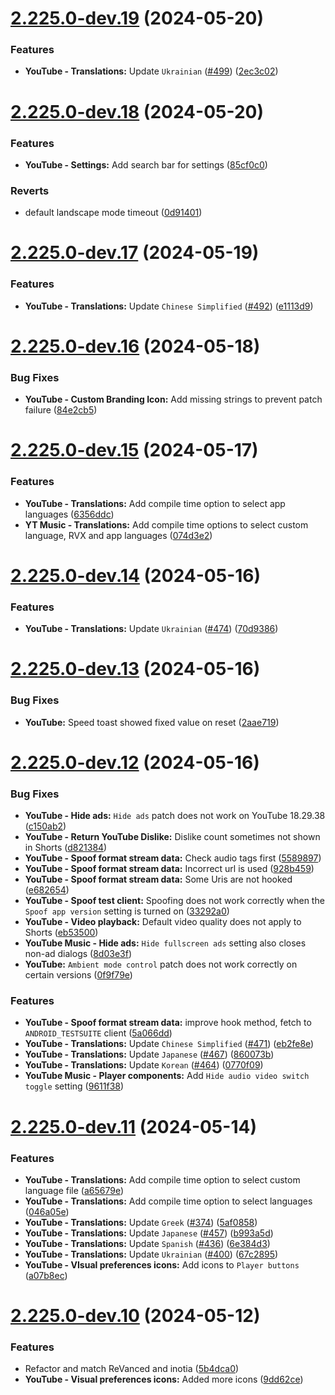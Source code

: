 # [2.225.0-dev.19](https://github.com/anddea/revanced-patches/compare/v2.225.0-dev.18...v2.225.0-dev.19) (2024-05-20)


### Features

* **YouTube - Translations:** Update `Ukrainian` ([#499](https://github.com/anddea/revanced-patches/issues/499)) ([2ec3c02](https://github.com/anddea/revanced-patches/commit/2ec3c02a4fd9a5280f621bfd065be53fe79a0a17))

# [2.225.0-dev.18](https://github.com/anddea/revanced-patches/compare/v2.225.0-dev.17...v2.225.0-dev.18) (2024-05-20)


### Features

* **YouTube - Settings:** Add search bar for settings ([85cf0c0](https://github.com/anddea/revanced-patches/commit/85cf0c016a20b4fb67c0a7aa1176fdce87d3ad48))


### Reverts

* default landscape mode timeout ([0d91401](https://github.com/anddea/revanced-patches/commit/0d914015accf4ef8a8d98fc607aead33620460ff))

# [2.225.0-dev.17](https://github.com/anddea/revanced-patches/compare/v2.225.0-dev.16...v2.225.0-dev.17) (2024-05-19)


### Features

* **YouTube - Translations:** Update `Chinese Simplified` ([#492](https://github.com/anddea/revanced-patches/issues/492)) ([e1113d9](https://github.com/anddea/revanced-patches/commit/e1113d91cc8af769988fc3a8c2df3062b06a7f3b))

# [2.225.0-dev.16](https://github.com/anddea/revanced-patches/compare/v2.225.0-dev.15...v2.225.0-dev.16) (2024-05-18)


### Bug Fixes

* **YouTube - Custom Branding Icon:** Add missing strings to prevent patch failure ([84e2cb5](https://github.com/anddea/revanced-patches/commit/84e2cb52c250fb6c2fb69bc3a0462ca880a8c9a5))

# [2.225.0-dev.15](https://github.com/anddea/revanced-patches/compare/v2.225.0-dev.14...v2.225.0-dev.15) (2024-05-17)


### Features

* **YouTube - Translations:** Add compile time option to select app languages ([6356ddc](https://github.com/anddea/revanced-patches/commit/6356ddc5d082c17f39b4f5cf92c2a31a5295aeed))
* **YT Music - Translations:** Add compile time options to select custom language, RVX and app languages ([074d3e2](https://github.com/anddea/revanced-patches/commit/074d3e22c3a16e5c71ea6c7d514bfc11b4576406))

# [2.225.0-dev.14](https://github.com/anddea/revanced-patches/compare/v2.225.0-dev.13...v2.225.0-dev.14) (2024-05-16)


### Features

* **YouTube - Translations:** Update `Ukrainian` ([#474](https://github.com/anddea/revanced-patches/issues/474)) ([70d9386](https://github.com/anddea/revanced-patches/commit/70d9386b3eb1a4774f9f3f2f394d3d02d29bea90))

# [2.225.0-dev.13](https://github.com/anddea/revanced-patches/compare/v2.225.0-dev.12...v2.225.0-dev.13) (2024-05-16)


### Bug Fixes

* **YouTube:** Speed toast showed fixed value on reset ([2aae719](https://github.com/anddea/revanced-patches/commit/2aae7197aa517f36f0d614b7b419382191d9f1e8))

# [2.225.0-dev.12](https://github.com/anddea/revanced-patches/compare/v2.225.0-dev.11...v2.225.0-dev.12) (2024-05-16)


### Bug Fixes

* **YouTube - Hide ads:** `Hide ads` patch does not work on YouTube 18.29.38 ([c150ab2](https://github.com/anddea/revanced-patches/commit/c150ab2be85aa56de28cbff9f32eed2a69fa8688))
* **YouTube - Return YouTube Dislike:** Dislike count sometimes not shown in Shorts ([d821384](https://github.com/anddea/revanced-patches/commit/d82138474e4a544deb5fc37ddd77b87e35b14bbe))
* **YouTube - Spoof format stream data:** Check audio tags first ([5589897](https://github.com/anddea/revanced-patches/commit/5589897793d6a6f7e34980ed9b32d051267af48d))
* **YouTube - Spoof format stream data:** Incorrect url is used ([928b459](https://github.com/anddea/revanced-patches/commit/928b459fbd98ed5cc3b63260caef268c882f50a9))
* **YouTube - Spoof format stream data:** Some Uris are not hooked ([e682654](https://github.com/anddea/revanced-patches/commit/e6826546533a2c1adb767b29875663291362fab0))
* **YouTube - Spoof test client:** Spoofing does not work correctly when the `Spoof app version` setting is turned on ([33292a0](https://github.com/anddea/revanced-patches/commit/33292a07279602ab7f8e35fd9a23c5172a4b9b9a))
* **YouTube - Video playback:** Default video quality does not apply to Shorts ([eb53500](https://github.com/anddea/revanced-patches/commit/eb53500fb6dc5f07bb36bb6abf531ee61545419f))
* **YouTube Music - Hide ads:** `Hide fullscreen ads` setting also closes non-ad dialogs ([8d03e3f](https://github.com/anddea/revanced-patches/commit/8d03e3f99d40410def975db79761bfb00c56fa01))
* **YouTube:** `Ambient mode control` patch does not work correctly on certain versions ([0f9f79e](https://github.com/anddea/revanced-patches/commit/0f9f79e5c4e7645ae9d788f92a966b59043b5c52))


### Features

* **YouTube - Spoof format stream data:** improve hook method, fetch to `ANDROID_TESTSUITE` client ([5a066dd](https://github.com/anddea/revanced-patches/commit/5a066ddafcfa459e5b2870bf4f307292e490a070))
* **YouTube - Translations:** Update `Chinese Simplified` ([#471](https://github.com/anddea/revanced-patches/issues/471)) ([eb2fe8e](https://github.com/anddea/revanced-patches/commit/eb2fe8ec894ec6d0397ad06bbe7ad71f554dafcd))
* **YouTube - Translations:** Update `Japanese` ([#467](https://github.com/anddea/revanced-patches/issues/467)) ([860073b](https://github.com/anddea/revanced-patches/commit/860073b48384dfcbedaf8de7e4f36261fa3e436f))
* **YouTube - Translations:** Update `Korean` ([#464](https://github.com/anddea/revanced-patches/issues/464)) ([0770f09](https://github.com/anddea/revanced-patches/commit/0770f0944be9cc6bf26cd1218e056dade2990b83))
* **YouTube Music - Player components:** Add `Hide audio video switch toggle` setting ([9611f38](https://github.com/anddea/revanced-patches/commit/9611f38db290099f041eefe33896c423e1a1fecc))

# [2.225.0-dev.11](https://github.com/anddea/revanced-patches/compare/v2.225.0-dev.10...v2.225.0-dev.11) (2024-05-14)


### Features

* **YouTube - Translations:** Add compile time option to select custom language file ([a65679e](https://github.com/anddea/revanced-patches/commit/a65679e2c345065b7fa96fa62f0901085cd3472d))
* **YouTube - Translations:** Add compile time option to select languages ([046a05e](https://github.com/anddea/revanced-patches/commit/046a05e5697b8a7f531e709803e9cb5709e5bbc3))
* **YouTube - Translations:** Update `Greek` ([#374](https://github.com/anddea/revanced-patches/issues/374)) ([5af0858](https://github.com/anddea/revanced-patches/commit/5af085861592182d23cfe5a451a41a5b70e9f908))
* **YouTube - Translations:** Update `Japanese` ([#457](https://github.com/anddea/revanced-patches/issues/457)) ([b993a5d](https://github.com/anddea/revanced-patches/commit/b993a5dc39380bb54e1b1dcac76cb94a2fa58394))
* **YouTube - Translations:** Update `Spanish` ([#436](https://github.com/anddea/revanced-patches/issues/436)) ([6e384d3](https://github.com/anddea/revanced-patches/commit/6e384d39ea8472b8f103045bb93f7e7bba80c668))
* **YouTube - Translations:** Update `Ukrainian` ([#400](https://github.com/anddea/revanced-patches/issues/400)) ([67c2895](https://github.com/anddea/revanced-patches/commit/67c289576459971d004e1cbb2d2b773918895d73))
* **YouTube - VIsual preferences icons:** Add icons to `Player buttons` ([a07b8ec](https://github.com/anddea/revanced-patches/commit/a07b8ecd1184cc54d5c8bb0ae316496e62b27a42))

# [2.225.0-dev.10](https://github.com/anddea/revanced-patches/compare/v2.225.0-dev.9...v2.225.0-dev.10) (2024-05-12)


### Features

* Refactor and match ReVanced and inotia ([5b4dca0](https://github.com/anddea/revanced-patches/commit/5b4dca03970f887f6caaf3da072ff77276754a61))
* **YouTube - Visual preferences icons:** Added more icons ([9dd62ce](https://github.com/anddea/revanced-patches/commit/9dd62ceacaeca8ab1b0b7c7c221e2cebc19a563f))
